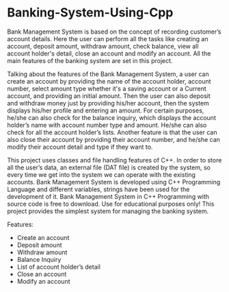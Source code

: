 # Banking-System-Using-Cpp

Bank Management System is based on the concept of recording customer’s account details. Here the user can perform all the tasks like creating an account, deposit amount, withdraw amount, check balance, view all account holder's detail, close an account and modify an account. All the main features of the banking system are set in this project.

Talking about the features of the Bank Management System, a user can create an account by providing the name of the account holder, account number, select amount type whether it's a saving account or a Current account, and providing an initial amount. Then the user can also deposit and withdraw money just by providing his/her account, then the system displays his/her profile and entering an amount. For certain purposes, he/she can also check for the balance inquiry, which displays the account holder’s name with account number type and amount. He/she can also check for all the account holder’s lists. Another feature is that the user can also close their account by providing their account number, and he/she can modify their account detail and type if they want to.

This project uses classes and file handling features of C++. In order to store all the user’s data, an external file (DAT file) is created by the system, so every time we get into the system we can operate with the existing accounts. Bank Management System is developed using C++ Programming Language and different variables, strings have been used for the development of it. Bank Management System in C++ Programming with source code is free to download. Use for educational purposes only! This project provides the simplest system for managing the banking system.

Features:
- Create an account
- Deposit amount
- Withdraw amount
- Balance Inquiry
- List of account holder’s detail
- Close an account
- Modify an account
